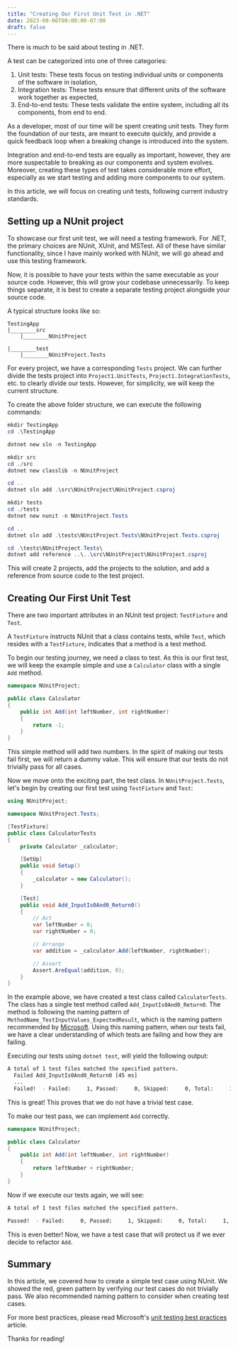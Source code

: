 ```yaml
---
title: "Creating Our First Unit Test in .NET"
date: 2023-08-06T00:00:00-07:00
draft: false
---
```


There is much to be said about testing in .NET.

A test can be categorized into one of three categories: 
1. Unit tests: These tests focus on testing individual units or components of the software in isolation,
2. Integration tests: These tests ensure that different units of the software work together as expected, 
3. End-to-end tests: These tests validate the entire system, including all its components, from end to end.

As a developer, most of our time will be spent creating unit tests. They form the foundation of our tests, are meant to execute quickly, and provide a quick feedback loop when a breaking change is introduced into the system. 

Integration and end-to-end tests are equally as important, however, they are more suspectable to breaking as our components and system evolves. Moreover, creating these types of test takes considerable more effort, especially as we start testing and adding more components to our system.

In this article, we will focus on creating unit tests, following current industry standards.

## Setting up a NUnit project

To showcase our first unit test, we will need a testing framework. For .NET, the primary choices are NUnit, XUnit, and MSTest. All of these have similar functionality, since I have mainly worked with NUnit, we will go ahead and use this testing framework.

Now, it is possible to have your tests within the same executable as your source code. However, this will grow your codebase unnecessarily. To keep things separate, it is best to create a separate testing project alongside your source code.

A typical structure looks like so:

```
TestingApp
|________src
    |________NUnitProject

|________test
    |________NUnitProject.Tests
```

For every project, we have a corresponding `Tests` project. We can further divide the tests project into `Project1.UnitTests`, `Project1.IntegrationTests`, etc. to clearly divide our tests. However, for simplicity, we will keep the current structure.

To create the above folder structure, we can execute the following commands:
```powershell
mkdir TestingApp
cd .\TestingApp

dotnet new sln -n TestingApp

mkdir src
cd ./src
dotnet new classlib -n NUnitProject

cd ..
dotnet sln add .\src\NUnitProject\NUnitProject.csproj

mkdir tests
cd ./tests
dotnet new nunit -n NUnitProject.Tests

cd ..
dotnet sln add .\tests\NUnitProject.Tests\NUnitProject.Tests.csproj

cd .\tests\NUnitProject.Tests\
dotnet add reference ..\..\src\NUnitProject\NUnitProject.csproj
```

This will create 2 projects, add the projects to the solution, and add a reference from source code to the test project.

## Creating Our First Unit Test

There are two important attributes in an NUnit test project: `TestFixture` and `Test`.

A `TestFixture` instructs NUnit that a class contains tests, while `Test`, which resides with a `TestFixture`, indicates that a method is a test method.

To begin our testing journey, we need a class to test. As this is our first test, we will keep the example simple and use a `Calculator` class with a single `Add` method.

```c#
namespace NUnitProject;

public class Calculator
{
    public int Add(int leftNumber, int rightNumber)
    {
        return -1;
    }
}
```

This simple method will add two numbers. In the spirit of making our tests fail first, we will return a dummy value. This will ensure that our tests do not trivially pass for all cases. 

Now we move onto the exciting part, the test class. In `NUnitProject.Tests`, let's begin by creating our first test using `TestFixture` and `Test`:

```c#
using NUnitProject;

namespace NUnitProject.Tests;

[TestFixture]
public class CalculatorTests
{
    private Calculator _calculator;

    [SetUp]
    public void Setup()
    {
        _calculator = new Calculator();
    }

    [Test]
    public void Add_InputIs0And0_Return0()
    {
        // Act
        var leftNumber = 0;
        var rightNumber = 0;

        // Arrange
        var addition = _calculator.Add(leftNumber, rightNumber);

        // Assert
        Assert.AreEqual(addition, 0);
    }
}
```

In the example above, we have created a test class called `CalculatorTests`. The class has a single test method called `Add_InputIs0And0_Return0`. The method is following the naming pattern of `MethodName_TestInputValues_ExpectedResult`, which is the naming pattern recommended by [Microsoft](https://learn.microsoft.com/en-us/dotnet/core/testing/unit-testing-best-practices#naming-your-tests). Using this naming pattern, when our tests fail, we have a clear understanding of which tests are failing and how they are failing.

Executing our tests using `dotnet test`, will yield the following output:

```bash
A total of 1 test files matched the specified pattern.
  Failed Add_InputIs0And0_Return0 [45 ms]
  ...
  Failed!  - Failed:     1, Passed:     0, Skipped:     0, Total:     1, Duration: 45 ms - NUnitProject.Tests.dll (net7.0)
```

This is great! This proves that we do not have a trivial test case.

To make our test pass, we can implement `Add` correctly.

```c#
namespace NUnitProject;

public class Calculator
{
    public int Add(int leftNumber, int rightNumber)
    {
        return leftNumber + rightNumber;
    }
}
```

Now if we execute our tests again, we will see:

```bash
A total of 1 test files matched the specified pattern.

Passed!  - Failed:     0, Passed:     1, Skipped:     0, Total:     1, Duration: 23 ms - NUnitProject.Tests.dll (net7.0)
```

This is even better! Now, we have a test case that will protect us if we ever decide to refactor `Add`.

## Summary

In this article, we covered how to create a simple test case using NUnit. We showed the red, green pattern by verifying our test cases do not trivially pass. We also recommended naming pattern to consider when creating test cases. 

For more best practices, please read Microsoft's [unit testing best practices](https://learn.microsoft.com/en-us/dotnet/core/testing/unit-testing-best-practices) article.

Thanks for reading!